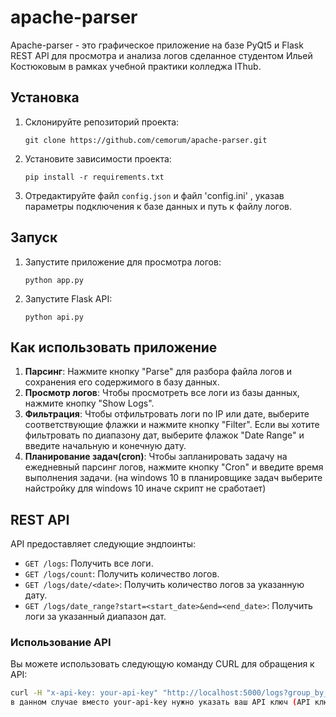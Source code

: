 # apache-parser

Apache-parser - это графическое приложение на базе PyQt5 и Flask REST API для просмотра и анализа логов сделанное студентом Ильей Костюковым в рамках учебной практики колледжа IThub.

## Установка

1. Склонируйте репозиторий проекта:

    ```
    git clone https://github.com/cemorum/apache-parser.git
    ```

2. Установите зависимости проекта:

    ```
    pip install -r requirements.txt
    ```

3. Отредактируйте файл `config.json` и файл 'config.ini' , указав параметры подключения к базе данных и путь к файлу логов.

## Запуск

1. Запустите приложение для просмотра логов:

    ```
    python app.py
    ```

2. Запустите Flask API:

    ```
    python api.py
    ```

## Как использовать приложение

1. **Парсинг**: Нажмите кнопку "Parse" для разбора файла логов и сохранения его содержимого в базу данных. 
2. **Просмотр логов**: Чтобы просмотреть все логи из базы данных, нажмите кнопку "Show Logs".
3. **Фильтрация**: Чтобы отфильтровать логи по IP или дате, выберите соответствующие флажки и нажмите кнопку "Filter". Если вы хотите фильтровать по диапазону дат, выберите флажок "Date Range" и введите начальную и конечную дату.
4. **Планирование задач(cron)**: Чтобы запланировать задачу на ежедневный парсинг логов, нажмите кнопку "Cron" и введите время выполнения задачи. (на windows 10 в планировщике задач выберите найстройку для windows 10 иначе скрипт не сработает)

## REST API

API предоставляет следующие эндпоинты:

- `GET /logs`: Получить все логи.
- `GET /logs/count`: Получить количество логов.
- `GET /logs/date/<date>`: Получить количество логов за указанную дату.
- `GET /logs/date_range?start=<start_date>&end=<end_date>`: Получить логи за указанный диапазон дат.

### Использование API

Вы можете использовать следующую команду CURL для обращения к API:

```bash
curl -H "x-api-key: your-api-key" "http://localhost:5000/logs?group_by_ip=true&group_by_date=true&start_date=2023-10-05&end_date=2023-10-10" 
в данном случае вместо your-api-key нужно указать ваш API ключ (API ключ нужно придумать самому и написать в файле api.py), также можете указать нужные параметры фильтрации, такие как: group_by_ip, group_by_date, start_date/end_date (указать нужный диапазон дат для фильтрации)



